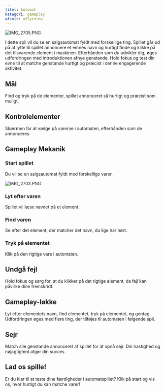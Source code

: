 ```yaml
---
titel: Automat
kategori: gameplay
afsnit: aflytning
---
```

![IMG_2705.PNG](https://help.Studycat.com/hc/article_attachments/34826687209753)


I dette spil vil du se en salgsautomat fyldt med forskellige ting. Spillet går ud på at lytte til spillet annoncere et emnes navn og hurtigt finde og klikke på det tilsvarende element i maskinen. Efterhånden som du udvikler dig, øges udfordringen med introduktionen af ​​nye genstande. Hold fokus og test din evne til at matche genstande hurtigt og præcist i denne engagerende aktivitet.


## Mål


Find og tryk på de elementer, spillet annonceret så hurtigt og præcist som muligt.


## Kontrolelementer


Skærmen for at vælge på varerne i automaten, efterhånden som de annonceres.


## Gameplay Mekanik


### Start spillet


Du vil se en salgsautomat fyldt med forskellige varer.


![IMG_2703.PNG](https://help.Studycat.com/hc/article_attachments/34826690323225)


### Lyt efter varen


Spillet vil læse navnet på et element.


### Find varen


Se efter det element, der matcher det navn, du lige har hørt.


### Tryk på elementet


Klik på den rigtige vare i automaten.


## Undgå fejl


Hold fokus og sørg for, at du klikker på det rigtige element, da fejl kan påvirke dine fremskridt.


## Gameplay-løkke


Lyt efter elementets navn, find elementet, tryk på elementet, og gentag. Udfordringen øges med flere ting, der tilføjes til automaten i følgende spil.


## Sejr


Match alle genstande annonceret af spillet for at opnå sejr. Din hastighed og nøjagtighed afgør din succes.


## Lad os spille!


Er du klar til at teste dine færdigheder i automatspillet? Klik på start og vis os, hvor hurtigt du kan matche varer!